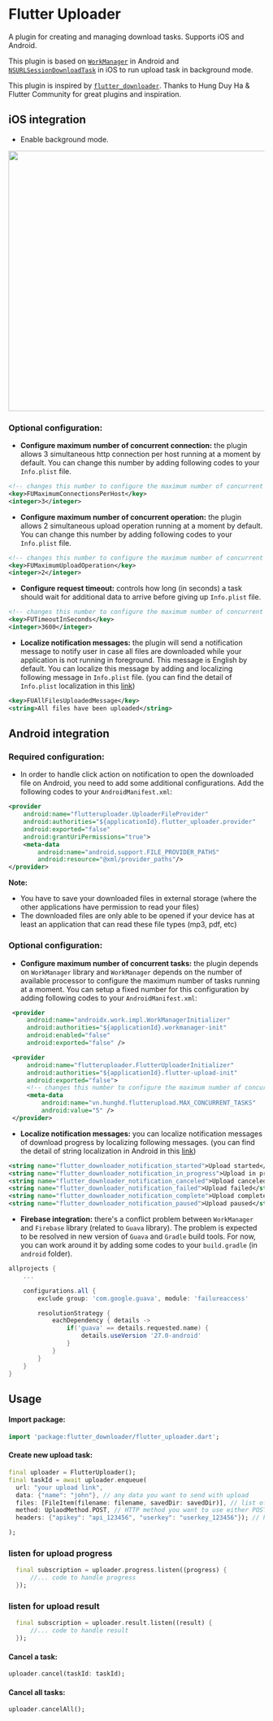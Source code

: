 # Flutter Uploader

A plugin for creating and managing download tasks. Supports iOS and Android.

This plugin is based on [`WorkManager`][1] in Android and [`NSURLSessionDownloadTask`][2] in iOS to run upload task in background mode.

This plugin is inspired by [`flutter_downloader`][5]. Thanks to Hung Duy Ha & Flutter Community for great plugins and inspiration.

## iOS integration

- Enable background mode.

<img width="512" src="https://github.com/hnvn/flutter_downloader/blob/master/screenshot/enable_background_mode.png?raw=true"/>

### Optional configuration:

- **Configure maximum number of concurrent connection:** the plugin allows 3 simultaneous http connection per host running at a moment by default. You can change this number by adding following codes to your `Info.plist` file.

```xml
<!-- changes this number to configure the maximum number of concurrent tasks -->
<key>FUMaximumConnectionsPerHost</key>
<integer>3</integer>
```

- **Configure maximum number of concurrent operation:** the plugin allows 2 simultaneous upload operation running at a moment by default. You can change this number by adding following codes to your `Info.plist` file.

```xml
<!-- changes this number to configure the maximum number of concurrent tasks -->
<key>FUMaximumUploadOperation</key>
<integer>2</integer>
```

- **Configure request timeout:** controls how long (in seconds) a task should wait for additional data to arrive before giving up `Info.plist` file.

```xml
<!-- changes this number to configure the maximum number of concurrent tasks -->
<key>FUTimeoutInSeconds</key>
<integer>3600</integer>
```

- **Localize notification messages:** the plugin will send a notification message to notify user in case all files are downloaded while your application is not running in foreground. This message is English by default. You can localize this message by adding and localizing following message in `Info.plist` file. (you can find the detail of `Info.plist` localization in this [link][3])

```xml
<key>FUAllFilesUploadedMessage</key>
<string>All files have been uploaded</string>
```

## Android integration

### Required configuration:

- In order to handle click action on notification to open the downloaded file on Android, you need to add some additional configurations. Add the following codes to your `AndroidManifest.xml`:

```xml
<provider
    android:name="flutteruploader.UploaderFileProvider"
    android:authorities="${applicationId}.flutter_uploader.provider"
    android:exported="false"
    android:grantUriPermissions="true">
    <meta-data
        android:name="android.support.FILE_PROVIDER_PATHS"
        android:resource="@xml/provider_paths"/>
</provider>
```

**Note:**

- You have to save your downloaded files in external storage (where the other applications have permission to read your files)
- The downloaded files are only able to be opened if your device has at least an application that can read these file types (mp3, pdf, etc)

### Optional configuration:

- **Configure maximum number of concurrent tasks:** the plugin depends on `WorkManager` library and `WorkManager` depends on the number of available processor to configure the maximum number of tasks running at a moment. You can setup a fixed number for this configuration by adding following codes to your `AndroidManifest.xml`:

```xml
 <provider
     android:name="androidx.work.impl.WorkManagerInitializer"
     android:authorities="${applicationId}.workmanager-init"
     android:enabled="false"
     android:exported="false" />

 <provider
     android:name="flutteruploader.FlutterUploaderInitializer"
     android:authorities="${applicationId}.flutter-upload-init"
     android:exported="false">
     <!-- changes this number to configure the maximum number of concurrent tasks -->
     <meta-data
         android:name="vn.hunghd.flutterupload.MAX_CONCURRENT_TASKS"
         android:value="5" />
 </provider>
```

- **Localize notification messages:** you can localize notification messages of download progress by localizing following messages. (you can find the detail of string localization in Android in this [link][4])

```xml
<string name="flutter_downloader_notification_started">Upload started</string>
<string name="flutter_downloader_notification_in_progress">Upload in progress</string>
<string name="flutter_downloader_notification_canceled">Upload canceled</string>
<string name="flutter_downloader_notification_failed">Upload failed</string>
<string name="flutter_downloader_notification_complete">Upload complete</string>
<string name="flutter_downloader_notification_paused">Upload paused</string>
```

- **Firebase integration:** there's a conflict problem between `WorkManager` and `Firebase` library (related to `Guava` library). The problem is expected to be resolved in new version of `Guava` and `Gradle` build tools. For now, you can work around it by adding some codes to your `build.gradle` (in `android` folder).

```gradle
allprojects {
    ...

    configurations.all {
        exclude group: 'com.google.guava', module: 'failureaccess'

        resolutionStrategy {
            eachDependency { details ->
                if('guava' == details.requested.name) {
                    details.useVersion '27.0-android'
                }
            }
        }
    }
}

```

## Usage

#### Import package:

```dart
import 'package:flutter_downloader/flutter_uploader.dart';
```

#### Create new upload task:

```dart
final uploader = FlutterUploader();
final taskId = await uploader.enqueue(
  url: "your upload link",
  data: {"name": "john"}, // any data you want to send with upload
  files: [FileItem(filename: filename, savedDir: savedDir)], // list of files that you want to send
  method: UplaodMethod.POST, // HTTP method you want to use either POST or Patch
  headers: {"apikey": "api_123456", "userkey": "userkey_123456"}); // headers to be send in upload request,

);
```

### listen for upload progress

```dart
  final subscription = uploader.progress.listen((progress) {
      //... code to handle progress
  });
```

### listen for upload result

```dart
  final subscription = uploader.result.listen((result) {
      //... code to handle result
  });
```

#### Cancel a task:

```dart
uploader.cancel(taskId: taskId);
```

#### Cancel all tasks:

```dart
uploader.cancelAll();
```

[1]: https://developer.android.com/topic/libraries/architecture/workmanager
[2]: https://developer.apple.com/documentation/foundation/nsurlsessiondownloadtask?language=objc
[3]: https://medium.com/@guerrix/info-plist-localization-ad5daaea732a
[4]: https://developer.android.com/training/basics/supporting-devices/languages
[5]: https://pub.dartlang.org/packages/flutter_downloader
